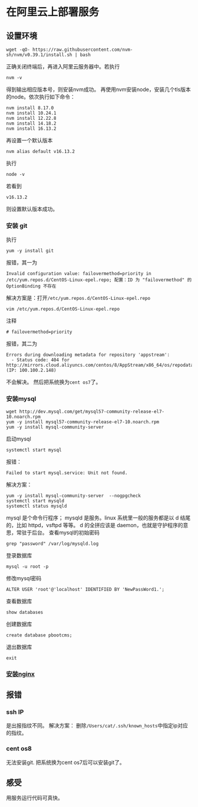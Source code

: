 # 在阿里云上部署服务
## 设置环境
```
wget -qO- https://raw.githubusercontent.com/nvm-sh/nvm/v0.39.1/install.sh | bash
```
正确关闭终端后，再进入阿里云服务器中。若执行
```
nvm -v
```
得到输出相应版本号，则安装nvm成功。
再使用nvm安装node，安装几个tls版本的node。依次执行如下命令：
```
nvm install 8.17.0
nvm install 10.24.1
nvm install 12.22.8
nvm install 14.18.2
nvm install 16.13.2
```
再设置一个默认版本
```
nvm alias default v16.13.2
```
执行
```
node -v
```
若看到
```
v16.13.2
```
则设置默认版本成功。

### 安装 git
执行
```
yum -y install git
```
报错，其一为
```
Invalid configuration value: failovermethod=priority in /etc/yum.repos.d/CentOS-Linux-epel.repo; 配置：ID 为 "failovermethod" 的 OptionBinding 不存在
```
解决方案是：打开`/etc/yum.repos.d/CentOS-Linux-epel.repo`
```
vim /etc/yum.repos.d/CentOS-Linux-epel.repo
```
注释
```
# failovermethod=priority
```
报错，其二为
```
Errors during downloading metadata for repository 'appstream':
  - Status code: 404 for http://mirrors.cloud.aliyuncs.com/centos/8/AppStream/x86_64/os/repodata/repomd.xml (IP: 100.100.2.148)

```
不会解决。
然后把系统换为`cent os7`了。

### 安装mysql
```
wget http://dev.mysql.com/get/mysql57-community-release-el7-10.noarch.rpm
yum -y install mysql57-community-release-el7-10.noarch.rpm
yum -y install mysql-community-server
```
启动mysql
```
systemctl start mysql
```
报错：
```
Failed to start mysql.service: Unit not found.
```
解决方案：
```
yum -y install mysql-community-server  --nogpgcheck
systemctl start mysqld
systemctl status mysqld
```
mysql 是个命令行程序；
mysqld 是服务。linux 系统里一般的服务都是以 d 结尾的，比如 httpd，vsftpd 等等。
d 的全拼应该是 daemon，也就是守护程序的意思，常驻于后台。
查看mysql的初始密码
```
grep "password" /var/log/mysqld.log
```
<!-- localhost: r4twAjaK<Qba -->
登录数据库
```
mysql -u root -p
```
修改mysql密码
```
ALTER USER 'root'@'localhost' IDENTIFIED BY 'NewPassWord1.';
```
查看数据库
```
show databases
```
创建数据库
```
create database pbootcms; 
```
退出数据库
```
exit
```
### [安装nginx](/nginx/index.md)
## 报错
### ssh IP
是出报指纹不同。
解决方案：
删除`/Users/cat/.ssh/known_hosts`中指定ip对应的指纹。
### cent os8
无法安装git.
把系统换为cent os7后可以安装git了。

## 感受
用服务运行代码可真快。